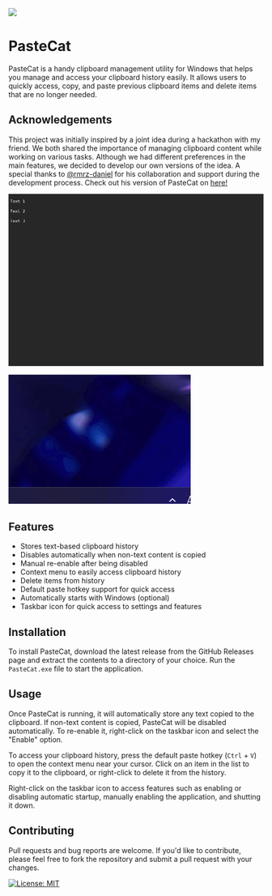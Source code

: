 ![](https://github.com/donoh5/PasteCat/blob/main/Resources/pasteCat.ico)

# PasteCat

PasteCat is a handy clipboard management utility for Windows that helps you manage and access your clipboard history easily. It allows users to quickly access, copy, and paste previous clipboard items and delete items that are no longer needed.

## Acknowledgements

This project was initially inspired by a joint idea during a hackathon with my friend. We both shared the importance of managing clipboard content while working on various tasks. Although we had different preferences in the main features, we decided to develop our own versions of the idea. A special thanks to [@rmrz-daniel](https://github.com/rmrz-daniel) for his collaboration and support during the development process. Check out his version of PasteCat on [here!](https://github.com/rmrz-daniel/PasteIT)

![](https://github.com/donoh5/PasteCat/blob/main/PasteCat.gif)

![](https://github.com/donoh5/PasteCat/blob/main/PasteCat_Icon.gif)

## Features

- Stores text-based clipboard history
- Disables automatically when non-text content is copied
- Manual re-enable after being disabled
- Context menu to easily access clipboard history
- Delete items from history
- Default paste hotkey support for quick access
- Automatically starts with Windows (optional)
- Taskbar icon for quick access to settings and features

## Installation

To install PasteCat, download the latest release from the GitHub Releases page and extract the contents to a directory of your choice. Run the `PasteCat.exe` file to start the application.

## Usage

Once PasteCat is running, it will automatically store any text copied to the clipboard. If non-text content is copied, PasteCat will be disabled automatically. To re-enable it, right-click on the taskbar icon and select the "Enable" option.

To access your clipboard history, press the default paste hotkey (`Ctrl` + `V`) to open the context menu near your cursor. Click on an item in the list to copy it to the clipboard, or right-click to delete it from the history.

Right-click on the taskbar icon to access features such as enabling or disabling automatic startup, manually enabling the application, and shutting it down.

## Contributing

Pull requests and bug reports are welcome. If you'd like to contribute, please feel free to fork the repository and submit a pull request with your changes.

[![License: MIT](https://img.shields.io/badge/License-MIT-yellow.svg)](https://opensource.org/licenses/MIT)
